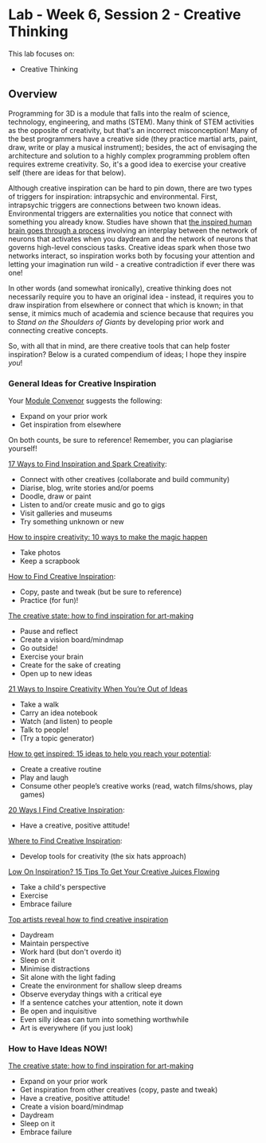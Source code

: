 # Lab - Week 6, Session 2 - Creative Thinking

This lab focuses on:

+ Creative Thinking

## Overview

Programming for 3D is a module that falls into the realm of science, technology, engineering, and maths (STEM). Many think of STEM activities as the opposite of creativity, but that's an incorrect misconception! Many of the best programmers have a creative side (they practice martial arts, paint, draw, write or play a musical instrument); besides, the act of envisaging the architecture and solution to a highly complex programming problem often requires extreme creativity. So, it's a good idea to exercise your creative self (there are ideas for that below).

Although creative inspiration can be hard to pin down, there are two types of triggers for inspiration: intrapsychic and environmental. First, intrapsychic triggers are connections between two known ideas. Environmental triggers are externalities you notice that connect with something you already know. Studies have shown that [the inspired human brain goes through a process](https://www.betterup.com/blog/how-to-get-inspired/) involving an interplay between the network of neurons that activates when you daydream and the network of neurons that governs high-level conscious tasks. Creative ideas spark when those two networks interact, so inspiration works both by focusing your attention and letting your imagination run wild - a creative contradiction if ever there was one!

In other words (and somewhat ironically), creative thinking does not necessarily require you to have an original idea - instead, it requires you to draw inspiration from elsewhere or connect that which is known; in that sense, it mimics much of academia and science because that requires you to _Stand on the Shoulders of Giants_ by developing prior work and connecting creative concepts.

So, with all that in mind, are there creative tools that can help foster inspiration? Below is a curated compendium of ideas; I hope they inspire _you_!

### General Ideas for Creative Inspiration

Your [Module Convenor](https://glowkeeper.github.io/) suggests the following:

+ Expand on your prior work
+ Get inspiration from elsewhere

On both counts, be sure to reference! Remember, you can plagiarise yourself!

[17 Ways to Find Inspiration and Spark Creativity](https://www.skillshare.com/en/blog/17-ways-to-find-inspiration-and-spark-creativity/):

+ Connect with other creatives (collaborate and build community)
+ Diarise, blog, write stories and/or poems
+ Doodle, draw or paint
+ Listen to and/or create music and go to gigs
+ Visit galleries and museums
+ Try something unknown or new

[How to inspire creativity: 10 ways to make the magic happen](https://business.talenthouse.com/post/how-to-be-creative-advice)

+ Take photos
+ Keep a scrapbook

[How to Find Creative Inspiration](https://yesimadesigner.com/how-to-find-creative-inspiration/):

+ Copy, paste and tweak (but be sure to reference)
+ Practice (for fun)!

[The creative state: how to find inspiration for art-making](https://www.artsymposia.com/article/inspiration-for-art)

+ Pause and reflect
+ Create a vision board/mindmap
+ Go outside!
+ Exercise your brain
+ Create for the sake of creating
+ Open up to new ideas

[21 Ways to Inspire Creativity When You’re Out of Ideas](https://www.grammarly.com/blog/ways-to-inspire-creativity/)

+ Take a walk
+ Carry an idea notebook
+ Watch (and listen) to people
+ Talk to people!
+ (Try a topic generator)

[How to get inspired: 15 ideas to help you reach your potential](https://www.betterup.com/blog/how-to-get-inspired/):

+ Create a creative routine
+ Play and laugh
+ Consume other people’s creative works (read, watch films/shows, play games)

[20 Ways I Find Creative Inspiration](https://roomfortuesday.com/20-ways-i-find-creative-inspiration/):

+ Have a creative, positive attitude!

[Where to Find Creative Inspiration](https://www.jeffbullas.com/creative-inspiration/):

+ Develop tools for creativity (the six hats approach)

[Low On Inspiration? 15 Tips To Get Your Creative Juices Flowing](https://www.forbes.com/sites/forbesbusinesscouncil/2023/03/17/low-on-inspiration-15-tips-to-get-your-creative-juices-flowing/)

+ Take a child's perspective
+ Exercise
+ Embrace failure

[Top artists reveal how to find creative inspiration](https://www.theguardian.com/culture/2012/jan/02/top-artists-creative-inspiration)

+ Daydream
+ Maintain perspective
+ Work hard (but don't overdo it)
+ Sleep on it
+ Minimise distractions
+ Sit alone with the light fading
+ Create the environment for shallow sleep dreams
+ Observe everyday things with a critical eye
+ If a sentence catches your attention, note it down
+ Be open and inquisitive
+ Even silly ideas can turn into something worthwhile
+ Art is everywhere (if you just look)

### How to Have Ideas NOW!

[The creative state: how to find inspiration for art-making](https://www.artsymposia.com/article/inspiration-for-art)

+ Expand on your prior work
+ Get inspiration from other creatives (copy, paste and tweak)
+ Have a creative, positive attitude!
+ Create a vision board/mindmap
+ Daydream
+ Sleep on it
+ Embrace failure
